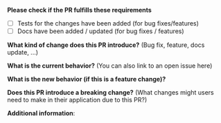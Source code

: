 **Please check if the PR fulfills these requirements**

- [ ] Tests for the changes have been added (for bug fixes/features)
- [ ] Docs have been added / updated (for bug fixes / features)

**What kind of change does this PR introduce?**
(Bug fix, feature, docs update, ...)

**What is the current behavior?**
(You can also link to an open issue here)

**What is the new behavior (if this is a feature change)?**

**Does this PR introduce a breaking change?**
(What changes might users need to make in their application due to this PR?)

**Additional information**:
